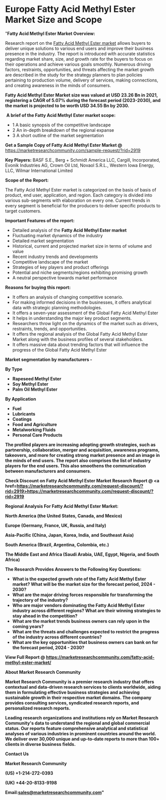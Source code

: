 # Europe Fatty Acid Methyl Ester Market Size and Scope 
"<strong>Fatty Acid Methyl Ester Market Overview:</strong>

Research report on the <a href=https://marketresearchcommunity.com/fatty-acid-methyl-ester-market/>Fatty Acid Methyl Ester market</a> allows buyers to deliver unique solutions to various end users and improve their business presence in the industry. The report is introduced with accurate statistics regarding market share, size, and growth rate for the buyers to focus on their operations and achieve various goals smoothly. Numerous driving factors, restraints, opportunities, and threats affecting the market growth are described in the study for the strategy planners to plan policies pertaining to production volume, delivery of services, making connections, and creating awareness in the minds of consumers.

<strong>Fatty Acid Methyl Ester Market size was valued at USD 23.26 Bn in 2021, registering a CAGR of 5.07% during the forecast period (2023-2030), and the market is projected to be worth USD 34.55 Bn by 2030.</strong>

 <Strong>A brief of the Fatty Acid Methyl Ester market scope:</Strong>
<ul>
 <li>1  A basic synopsis of the competitive landscape</li>
 <li>2  An in-depth breakdown of the regional expanse</li>
 <li>3  A short outline of the market segmentation</li>
</ul>
<strong>Get a Sample Copy of Fatty Acid Methyl Ester Market @ </b></strong><a href=https://marketresearchcommunity.com/sample-request/?rid=2919><u>https://marketresearchcommunity.com/sample-request/?rid=2919</u></a>

<strong>Key Players:</strong> 
BASF S.E., Berg + Schmidt America LLC, Cargill, Incorporated, Evonik Industries AG, Crown Oil Ltd, Novaol S.R.L., Western Iowa Energy, LLC, Wilmar International Limited

<strong>Scope of the Report:</strong>

The Fatty Acid Methyl Ester market is categorized on the basis of basis of product, end user, application, and region. Each category is divided into various sub-segments with elaboration on every one. Current trends in every segment is beneficial for the producers to deliver specific products to target customers.

<strong><b>Important Features of the report:</b></strong>
<ul>
  <li>Detailed analysis of the <strong><b>Fatty Acid Methyl Ester </b></strong><strong><b>market</b></strong></li>
  <li>Fluctuating market dynamics of the industry</li>
  <li>Detailed market segmentation</li>
  <li>Historical, current and projected market size in terms of volume and value</li>
  <li>Recent industry trends and developments</li>
  <li>Competitive landscape of the market</li>
  <li>Strategies of key players and product offerings</li>
  <li>Potential and niche segments/regions exhibiting promising growth</li>
  <li>A neutral perspective towards market performance</li>
</ul>
<strong><b>Reasons for buying this report:</b></strong>
<ul>
  <li>It offers an analysis of changing competitive scenario.</li>
  <li>For making informed decisions in the businesses, it offers analytical data with strategic planning methodologies.</li>
  <li>It offers a seven-year assessment of the Global Fatty Acid Methyl Ester</li>
  <li>It helps in understanding the major key product segments.</li>
  <li>Researchers throw light on the dynamics of the market such as drivers, restraints, trends, and opportunities.</li>
  <li>It offers the regional analysis of the Global Fatty Acid Methyl Ester Market along with the business profiles of several stakeholders.</li>
  <li>It offers massive data about trending factors that will influence the progress of the Global Fatty Acid Methyl Ester</li>
</ul>

<strong>Market segmentation by manufacturers -</strong>


<strong><strong>By Type</strong></h4>
<ul>
 	<li>Rapeseed Methyl Ester</li>
 	<li>Soy Methyl Ester</li>
 	<li>Palm Oil Methyl Ester</li>
</ul>
<strong><strong>By Application</strong></h4>
<ul>
 	<li>Fuel</li>
 	<li>Lubricants</li>
 	<li>Coatings</li>
 	<li>Food and Agriculture</li>
 	<li>Metalworking Fluids</li>
 	<li>Personal Care Products</li>
</ul>

The profiled players are increasing adopting growth strategies, such as partnership, collaboration, merger and acquisition, awareness programs, takeovers, and more for creating strong market presence and an image in the minds of end users. The report also comprises the list of industry players for the end users. This also smoothens the communication between manufacturers and consumers.

<strong><b>Check Discount on Fatty Acid Methyl Ester Market Research Report @ </b></strong><a href=https://marketresearchcommunity.com/request-discount/?rid=2919><u>https://marketresearchcommunity.com/request-discount/?rid=2919</u></a>

<strong>Regional Analysis For Fatty Acid Methyl Ester Market:</strong>

<strong>North America</strong> (the United States, Canada, and Mexico)

<strong>Europe</strong> (Germany, France, UK, Russia, and Italy)

<strong>Asia-Pacific</strong> (China, Japan, Korea, India, and Southeast Asia)

<strong>South America</strong> (Brazil, Argentina, Colombia, etc.)

<strong>The Middle East and Africa</strong> (Saudi Arabia, UAE, Egypt, Nigeria, and South Africa)

<strong>The Research Provides Answers to the Following Key Questions:</strong>
<ul>
 	<li>What is the expected growth rate of the Fatty Acid Methyl Ester market? What will be the market size for the forecast period, 2024 - 2030?</li>
 	<li>What are the major driving forces responsible for transforming the trajectory of the industry?</li>
 	<li>Who are major vendors dominating the Fatty Acid Methyl Ester industry across different regions? What are their winning strategies to stay ahead in the competition?</li>
 	<li>What are the market trends business owners can rely upon in the coming years?</li>
 	<li>What are the threats and challenges expected to restrict the progress of the industry across different countries?</li>
 	<li>What are the key opportunities that business owners can bank on for the forecast period, 2024 - 2030?</li>
</ul>

<strong>View Full Report @</strong> <a href=https://marketresearchcommunity.com/fatty-acid-methyl-ester-market/>https://marketresearchcommunity.com/fatty-acid-methyl-ester-market/</a>

<strong>About Market Research Community</strong>

Market Research Community is a premier research industry that offers contextual and data-driven research services to clients worldwide, aiding them in formulating effective business strategies and achieving sustainable growth in their respective market domains. The company provides consulting services, syndicated research reports, and personalized research reports.

Leading research organizations and institutions rely on Market Research Community's data to understand the regional and global commercial status. Our reports feature comprehensive analytical and statistical analyses of various industries in prominent countries around the world. We deliver over 30,000 unique and up-to-date reports to more than 100+ clients in diverse business fields.

<strong>Contact Us</strong>

<strong>Market Research Community</strong>

(US) +1-214-272-0393

(UK) +44-20-8133-9198

<strong>Email:</strong>sales@marketresearchcommunity.com"
